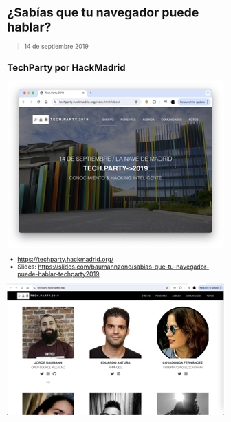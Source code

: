 # ¿Sabías que tu navegador puede hablar?
> 14 de septiembre 2019

## TechParty por HackMadrid

![TechParty](./main.png)

- https://techparty.hackmadrid.org/
- Slides: https://slides.com/baumannzone/sabias-que-tu-navegador-puede-hablar-techparty2019

![TechParty](./image.png)